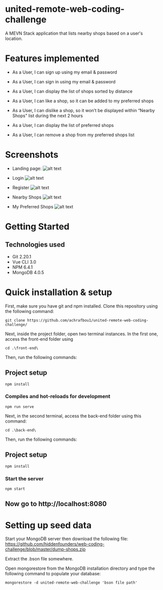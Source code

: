 # united-remote-web-coding-challenge
A MEVN Stack application that lists nearby shops based on a user's location.

# Features implemented
* As a User, I can sign up using my email & password

* As a User, I can sign in using my email & password

* As a User, I can display the list of shops sorted by distance

* As a User, I can like a shop, so it can be added to my preferred shops

* As a User, I can dislike a shop, so it won’t be displayed within “Nearby Shops” list during the next 2 hours

* As a User, I can display the list of preferred shops

* As a User, I can remove a shop from my preferred shops list

# Screenshots
* Landing page:
![alt text](https://image.prntscr.com/image/wqBcL2VLSgWrkoyg7s8-nA.png)

* Login
![alt text](https://image.prntscr.com/image/zqwJ2IXmSLGaR1Xu1Gho1g.png)

* Register
![alt text](https://image.prntscr.com/image/Vu08rfV7TgKo84SN_Viybw.png)

* Nearby Shops
![alt text](https://image.prntscr.com/image/Tpl_bofKRqyp4jFuDZlyIA.png)

* My Preferred Shops
![alt text](https://image.prntscr.com/image/hEyTnL8NRUqCIayMvUVsvg.png)

# Getting Started
## Technologies used
* Git 2.20.1
* Vue CLI 3.0
* NPM 6.4.1
* MongoDB 4.0.5

# Quick installation & setup
First, make sure you have git and npm installed. Clone this repository using the following command:
```
git clone https://github.com/achrafbou1/united-remote-web-coding-challenge/
```

Next, inside the project folder, open two terminal instances. In the first one, access the front-end folder using
```
cd .\front-end\
```

Then, run the following commands:

## Project setup
```
npm install
```

### Compiles and hot-reloads for development
```
npm run serve
```

Next, in the second terminal, access the back-end folder using this command:
```
cd .\back-end\
```
Then, run the following commands:

## Project setup
```
npm install
```

### Start the server
```
npm start
```
## Now go to http://localhost:8080

# Setting up seed data 

Start your MongoDB server then download the following file: https://github.com/hiddenfounders/web-coding-challenge/blob/master/dump-shops.zip

Extract the .bson file somewhere.

Open mongorestore from the MongoDB installation directory and type the following command to populate your database:
```
mongorestore -d united-remote-web-challenge 'bson file path'
```


